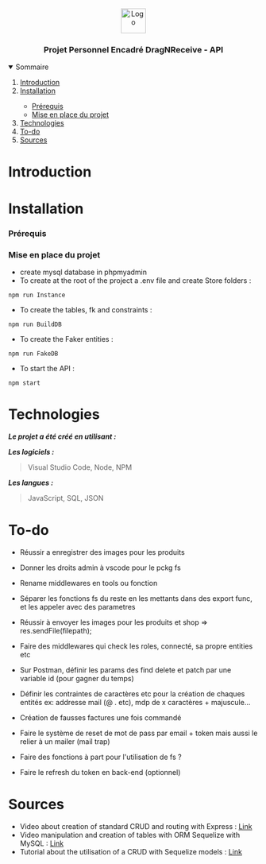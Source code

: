 <br />
<p align="center">
    <img src="https://www.promeo-formation.fr/themes/custom/promeo/img/logos/logo_promeo_white.svg" alt="Logo" height="50px"><br>
    <h3 align="center">Projet Personnel Encadré DragNReceive - API </h3>
        
<details open="open">
  <summary>Sommaire</summary>
  <ol>
    <li>
      <a href="#Introduction">Introduction</a>
    </li>
    <li>
      <a href="#Installation">Installation</a>
    </li>
    <ul>
        <li>
            <a href="#prérequis">Prérequis</a>
        </li>
        <li>
            <a href="#mise-en-place-du-projet">Mise en place du projet</a>
        </li>
    </ul>
    <li>
      <a href="#Technologies">Technologies</a>
    </li>
    <li>
      <a href="#To-do">To-do</a>
    </li>
    <li>
      <a href="#Sources">Sources</a>
    </li>
</details> 
    
# Introduction
    

    
# Installation

### Prérequis

### Mise en place du projet

- create mysql database in phpmyadmin
- To create at the root of the project a .env file and create Store folders :
```
npm run Instance
```
- To create the tables, fk and constraints :
```
npm run BuildDB
```
- To create the Faker entities :
```
npm run FakeDB
```
- To start the API :
```
npm start
```
    
# Technologies

***Le projet a été créé en utilisant :***

***Les logiciels :***

> Visual Studio Code,
> Node,
> NPM

***Les langues :***

> JavaScript,
> SQL,
> JSON

# To-do

- Réussir a enregistrer des images pour les produits
- Donner les droits admin à vscode pour le pckg fs
- Rename middlewares en tools ou fonction
- Séparer les fonctions fs du reste en les mettants dans des export func, et les appeler avec des parametres
- Réussir à envoyer les images pour les produits et shop => res.sendFile(filepath);
- Faire des middlewares qui check les roles, connecté, sa propre entities etc

- Sur Postman, définir les params des find delete et patch par une variable id (pour gagner du temps)
- Définir les contraintes de caractères etc pour la création de chaques entités ex: addresse mail (@ . etc), mdp de x caractères + majuscule...
- Création de fausses factures une fois commandé
- Faire le système de reset de mot de pass par email + token mais aussi le relier à un mailer (mail trap)
- Faire des fonctions à part pour l'utilisation de fs ?
- Faire le refresh du token en back-end (optionnel)

# Sources

- Video about creation of standard CRUD and routing with Express : [Link](https://youtu.be/l8WPWK9mS5M?list=PLzBCdvbn0AZWnKk55ezv82IwNm7lJcu_N)
- Video manipulation and creation of tables with ORM Sequelize with MySQL : [Link](https://youtu.be/ExTZYpyAn6s?list=PLzBCdvbn0AZWnKk55ezv82IwNm7lJcu_N)
- Tutorial about the utilisation of a CRUD with Sequelize models : [Link](https://www.bezkoder.com/node-js-express-sequelize-mysql/)
